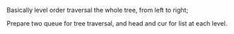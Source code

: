 
Basically level order traversal the whole tree, from left to right;

Prepare two queue for tree traversal, and head and cur for list at each level.
